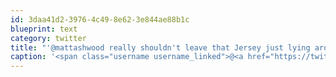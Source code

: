 ```yaml
---
id: 3daa41d2-3976-4c49-8e62-3e844ae88b1c
blueprint: text
category: twitter
title: "'@mattashwood really shouldn't leave that Jersey just lying around here :-)"
caption: '<span class="username username_linked">@<a href="https://twitter.com/mattashwood" title="Matt Ashwood">mattashwood</a></span> really shouldn''t leave that Jersey just lying around here :-)'
---
```

